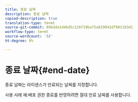 ```yaml
---
title: 종료 날짜
description: 종료 날짜
copied-description: true
translation-type: tm+mt
source-git-commit: 89bdda1d4bd5c126f19ba75a819942df901183d1
workflow-type: tm+mt
source-wordcount: '32'
ht-degree: 0%

---
```



# 종료 날짜{#end-date}

종료 날짜는 라이센스가 만료되는 날짜를 지정합니다.

사용 사례 예:배포 권한 종료를 반영하려면 절대 만료 날짜를 사용합니다.
